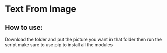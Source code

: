 # Text From Image

## How to use:

Download the folder and put the picture you want in that folder then run the script make sure to use pip to install all the modules
